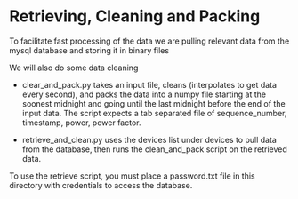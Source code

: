 Retrieving, Cleaning and Packing
===============================

To facilitate fast processing of the data we are pulling relevant data
from the mysql database and storing it in binary files

We will also do some data cleaning

- clear_and_pack.py takes an input file, cleans (interpolates to get data every
second), and packs the data into a numpy file starting at the soonest midnight
and going until the last midnight before the end of the input data. The
script expects a tab separated file of sequence_number, timestamp, power, power factor.

- retrieve_and_clean.py uses the devices list under devices to pull data
from the database, then runs the clean_and_pack script on the retrieved data.

To use the retrieve script, you must place a password.txt file in this
directory with credentials to access the database.
